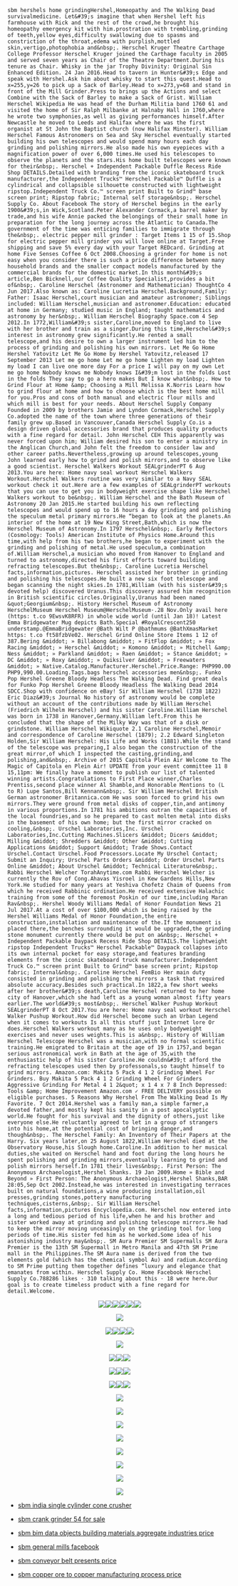 
```
sbm hershels home grindingHershel,Homeopathy and The Walking Dead survivalmedicine. Let&#39;s imagine that when Hershel left his farmhouse with Rick and the rest of the crowd,he brought his homeopathy emergency kit with him.prostration with trembling,grinding of teeth,yellow eyes,difficulty swallowing due to spasms and constriction of the throat,edema with purplish,mottled skin,vertigo,photophobia and&nbsp;. Herschel Kruger Theatre Carthage College Professor Herschel Kruger joined the Carthage faculty in 2005 and served seven years as Chair of the Theatre Department.During his tenure as Chair. Whisky in the jar Trophy Divinity: Original Sin Enhanced Edition. 24 Jan 2016.Head to tavern in Hunter&#39;s Edge and speak with Hershel.Ask him about whisky to start this quest.Head to x=255,y=26 to pick up a Sack of Barley.Head to x=273,y=68 and stand in front of the Mill Grinder.Press to brings up the Actions and select Combine with the Sack of Barley to make a Sack of Grist. William Herschel Wikipedia He was head of the Durham Militia band 1760 61 and visited the home of Sir Ralph Milbanke at Halnaby Hall in 1760,where he wrote two symphonies,as well as giving performances himself.After Newcastle he moved to Leeds and Halifax where he was the first organist at St John the Baptist church (now Halifax Minster). William Herschel Famous Astronomers on Sea and Sky Herschel eventually started building his own telescopes and would spend many hours each day grinding and polishing mirrors.He also made his own eyepieces with a magnification power of over 6,000 times.He used his telescopes to observe the planets and the stars.His home built telescopes were known for their&nbsp;. Herschel + Independent Packable Duffle Recess Ride Shop DETAILS.Detailed with branding from the iconic skateboard truck manufacturer,the Independent Trucks™ Herschel Packable™ Duffle is a cylindrical and collapsible silhouette constructed with lightweight ripstop.Independent Truck Co.™ screen print Built to Grind™ base screen print; Ripstop fabric; Internal self storage&nbsp;. Herschel Supply Co. About Facebook The story of Herschel begins in the early 1900&#39;s,in Wick,Scotland.Peter Alexander Cormack,a barrel maker by trade,and his wife Annie packed the belongings of their small home in preparation for the long journey across the Atlantic to Canada.The government of the time was enticing families to immigrate through the&nbsp;. electric pepper mill grinder : Target Items 1 15 of 15.Shop for electric pepper mill grinder you will love online at Target.Free shipping and save 5% every day with your Target REDcard. Grinding at home Five Senses Coffee 6 Oct 2008.Choosing a grinder for home is not easy when you consider there is such a price difference between many household brands and the smaller compact models manufactured by the commercial brands for the domestic market.In this month&#39;s article,Ben Bicknell,our Coffee Quality Specialist,provides a bit of&nbsp;. Caroline Herschel (Astronomer and Mathematician) ThoughtCo 4 Jun 2017.Also known as: Caroline Lucretia Herschel.Background,Family: Father: Isaac Herschel,court musician and amateur astronomer; Siblings included: William Herschel,musician and astronomer.Education: educated at home in Germany; studied music in England; taught mathematics and astronomy by her&nbsp;. William Herschel Biography Space.com 4 Sep 2012.In 1772,William&#39;s sister,Caroline,moved to England to live with her brother and train as a singer.During this time,Herschel&#39;s interest in astronomy grew significantly.He rented a small telescope,and his desire to own a larger instrument led him to the process of grinding and polishing his own mirrors. Let Me Go Home Hershel Yatovitz Let Me Go Home by Hershel Yatovitz,released 17 September 2013 Let me go home Let me go home Lighten my load Lighten my load I can live one more day For a price I will pay on my own Let me go home Nobody knows me Nobody knows I&#39;m lost in the folds Lost in the folds They say to go a hero makes But I know what&nbsp;. How to Grind Flour at Home &amp; Choosing a Mill Melissa K.Norris Learn how to grind flour at home and how to choose which is the best home mill for you.Pros and cons of both manual and electric flour mills and which mill is best for your needs. About Herschel Supply Company Founded in 2009 by brothers Jamie and Lyndon Cormack,Herschel Supply Co.adopted the name of the town where three generations of their family grew up.Based in Vancouver,Canada Herschel Supply Co.is a design driven global accessories brand that produces quality products with a fine regard for detail. John Herschel CEH This apparently was never forced upon him; William desired his son to enter a ministry in the Anglican Church,and John felt the freedom to consider law and other career paths.Nevertheless,growing up around telescopes,young John learned early how to grind and polish mirrors,and to observe like a good scientist. Herschel Walkers Workout SEALgrinderPT 6 Aug 2013.You are here: Home navy seal workout Herschel Walkers Workout.Herschel Walkers routine was very similar to a Navy SEAL workout check it out.Here are a few examples of SEALgrinderPT workouts that you can use to get you in bodyweight exercise shape like Herschel Walkers workout to be&nbsp;. William Herschel and the Bath Museum of Astronomy 20 Jan 2015.He started building his own reflecting telescopes and would spend up to 16 hours a day grinding and polishing the speculum metal primary mirrors.He “began to look at the planets.An interior of the home at 19 New King Street,Bath,which is now the Herschel Museum of Astronomy.In 1797 Herschel&nbsp;. Early Reflectors (Cosmology: Tools) American Institute of Physics Home.Around this time,with help from his two brothers,he began to experiment with the grinding and polishing of metal.He used speculum,a combination of.William Herschel,a musician who moved from Hanover to England and turned to astronomy,directed his first efforts toward building refracting telescopes.But the&nbsp;. Caroline Lucretia Herschel facts,information,pictures. Herschel assisted her brother in grinding and polishing his telescopes.He built a new six foot telescope and began scanning the night skies.In 1781,William (with his sister&#39;s devoted help) discovered Uranus.This discovery assured him recognition in British scientific circles.Originally,Uranus had been named &quot;Georgium&nbsp;. History Herschel Museum of Astronomy HerschelMuseum Herschel Museum@HerschelMuseum·.28 Nov.Only avail here (https: t.co 9EwsvK8RFR) in whole wide world (until Jan 18)! Latest Emma Bridgewater Mug depicts Bath.Special #RoyalCrescent250 understamp.@EmmaBridgewater @Bath Wilt P @bathmums @BathXmasMarket https: t.co ft58fzbVe02. Herschel Grind Online Store Items 1 12 of 387.Bering &middot; » Billabong &middot; » FitFlop &middot; » Fox Racing &middot; » Herschel &middot; » Komono &middot; » Mitchell &amp; Ness &middot; » Parkland &middot; » Raen &middot; » Stance &middot; » DC &middot; » Roxy &middot; » Quiksilver &middot; » Freewaters &middot; » Native.Catalog.Manufacturer.Herschel.Price.Range: PHP990.00 PHP9,990.00.Loading.Tags.bags herschel accessories men&nbsp;. Funko Pop Hershel Greene Bloody Headless The Walking Dead. Find great deals for Funko Pop Hershel Greene Bloody Headless The Walking Dead 2014 SDCC.Shop with confidence on eBay! Sir William Herschel (1738 1822) Eric Diaz&#39;s Journal No history of astronomy would be complete without an account of the contributions made by William Herschel (Friedrich Wilhelm Herschel) and his sister Caroline.William Herschel was born in 1738 in Hanover,Germany.William left.From this he concluded that the shape of the Milky Way was that of a disk or grindstone. William Herschel Wikiquote 2.1 Caroline Herschel,Memoir and correspondence of Caroline Herschel (1879); 2.2 Edward Singleton Holden,Sir William Herschel: His Life and Works (1881).While the stand of the telescope was preparing,I also began the construction of the great mirror,of which I inspected the casting,grinding,and polishing,and&nbsp;. Archive of 2015 Capitola Plein Air Welcome to The Magic of Capitola en Plein Air! UPDATE from your event committee 11 8 15,11pm: We finally have a moment to publish our list of talented winning artists.Congratulations to First Place winner,Charles Prentiss,second place winner Al Shamble,and Honorable Mentions to (L to R) Lupe Santos,Bill Kennann&nbsp;. Sir William Herschel British German astronomer Britannica.com He was soon forced to grind his own mirrors.They were ground from metal disks of copper,tin,and antimony in various proportions.In 1781 his ambitions outran the capacities of the local foundries,and so he prepared to cast molten metal into disks in the basement of his own home; but the first mirror cracked on cooling,&nbsp;. Urschel Laboratories,Inc. Urschel Laboratories,Inc.Cutting Machines.Slicers &middot; Dicers &middot; Milling &middot; Shredders &middot; Other &middot; Cutting Applications &middot; Support &middot; Trade Shows.Contact Urschel.Contact Urschel.Food Processors.Locate My Urschel Contact; Submit an Inquiry; Urschel Parts Orders &middot; Order Urschel Parts Online &middot; About Urschel &middot; Technical Literature&nbsp;. Rabbi Herschel Welcher TorahAnytime.com Rabbi Herschel Welcher is currently the Rov of Cong.Ahavas Yisroel in Kew Gardens Hills,New York.He studied for many years at Yeshiva Chofetz Chaim of Queens from which he received Rabbinic ordination.He received extensive Halachic training from some of the foremost Poskin of our time,including Maran Rav&nbsp;. Hershel Woody Williams Medal of Honor Foundation News 21 Jul 2017.At a cost of over $100,000 which is being raised by the Hershel Williams Medal of Honor Foundation,the entire construction,installation and maintenance of the.If the monument is placed there,the benches surrounding it would be upgraded,the grinding stone monument currently there would be put on a&nbsp;. Herschel + Independent Packable Daypack Recess Ride Shop DETAILS.The lightweight ripstop Independent Trucks™ Herschel Packable™ Daypack collapses into its own internal pocket for easy storage,and features branding elements from the iconic skateboard truck manufacturer.Independent Truck Co.™ screen print Built to Grind™ base screen print; Ripstop fabric; Internal&nbsp;. Caroline Herschel FemBio Her main duty consisted in grinding and polishing the mirrors a task that required absolute accuracy.Besides such practical.In 1822,a few short weeks after her brother&#39;s death,Caroline Herschel returned to her home city of Hanover,which she had left as a young woman almost fifty years earlier.The world&#39;s most&nbsp;. Herschel Walker Pushup Workout SEALgrinderPT 8 Oct 2017.You are here: Home navy seal workout Herschel Walker Pushup Workout.How did Herschel become such an Urban Legend when it comes to workouts Is all this stuff just Internet lore Or does.Herschel Walkers workout many as he uses only bodyweight exercises and never uses weights.This is a&nbsp;. History of William Herschel Telescope Herschel was a musician,with no formal scientific training.He emigrated to Britain at the age of 19 in 1757,and began serious astronomical work in Bath at the age of 35,with the enthusiastic help of his sister Caroline.He couldn&#39;t afford the refracting telescopes used then by professonals,so taught himself to grind mirrors. Amazon.com: Makita 5 Pack 4 1 2 Grinding Wheel For Grinders. Buy Makita 5 Pack 4 1 2 Grinding Wheel For Grinders Aggressive Grinding For Metal 4 1 2&quot; x 1 4 x 7 8 Inch Depressed: Tools &amp; Home Improvement Amazon.com ✓ FREE DELIVERY possible on eligible purchases. 5 Reasons Why Hershel From The Walking Dead Is My Favorite. 7 Oct 2014.Hershel was a family man,a simple farmer,a devoted father,and mostly kept his sanity in a post apocalyptic world.He fought for his survival and the dignity of others,just like everyone else.He reluctantly agreed to let in a group of strangers into his home,at the potential cost of bringing danger,and though&nbsp;. The Herschel Family: An Inventory of Their Papers at the Harry. Six years later,on 25 August 1822,William Herschel died at the Observatory House,his Slough home.Caroline.In addition to her musical duties,she waited on Herschel hand and foot during the long hours he spent polishing and grinding mirrors,eventually learning to grind and polish mirrors herself.In 1781 their lives&nbsp;. First Person: The Anonymous Archaeologist,Hershel Shanks. 19 Jan 2009.Home » Bible and Beyond » First Person: The Anonymous Archaeologist,Hershel Shanks,BAR 28:05,Sep Oct 2002.Instead,he was interested in investigating terraces built on natural foundations,a wine producing installation,oil presses,grinding stones,pottery manufacturing techniques,cisterns,&nbsp;. Sir William Herschel facts,information,pictures Encyclopedia.com. Herschel now entered into a long and tedious period of his life,when he and his brother and sister worked away at grinding and polishing telescope mirrors.He had to keep the mirror moving unceasingly on the grinding tool for long periods of time.His sister fed him as he worked.Some idea of his astonishing industry may&nbsp;. SM Aura Premier SM Supermalls SM Aura Premier is the 13th SM Supermall in Metro Manila and 47th SM Prime mall in the Philippines.The SM Aura name is derived from the two elements gold (which has the chemical symbol Au) and radium.According to SM Prime putting them together defines “luxury and elegance that emanates from within. Herschel Supply Co. Home Facebook Herschel Supply Co.788286 likes · 310 talking about this · 18 were here.Our goal is to create timeless product with a fine regard for detail.Welcome. 
```

<div align="center">
  
<a rel="nofollow" href="https://m.shibang-china.com?f=github&k=sbm+hershels+home+grinding"><img src="https://static.shibang-china.com/en/l.png"></a><img src="https://static.shibang-china.com/en/hw.png"><a rel="nofollow" href="https://m.shibang-china.com/product/?f=github&k=sbm+hershels+home+grinding"><img src="https://static.shibang-china.com/en/p.png"></a><a rel="nofollow" href="https://m.shibang-china.com/cases/?f=github&k=sbm+hershels+home+grinding"><img src="https://static.shibang-china.com/en/c.png"></a><a rel="nofollow" href="https://m.shibang-china.com/news/?f=github&k=sbm+hershels+home+grinding"><img src="https://static.shibang-china.com/en/n.png"></a><a rel="nofollow" href="https://m.shibang-china.com?f=github&k=sbm+hershels+home+grinding"><img src="https://static.shibang-china.com/en/m.png"></a>

<a rel="nofollow" href="https://m.shibang-china.com/product/?f=github&k=sbm+hershels+home+grinding"><img src="https://static.shibang-china.com/en/b.jpg"></a>
  
<a rel="nofollow" href="https://m.shibang-china.com/solution-aggregate.html?f=github&k=sbm+hershels+home+grinding"><img src="https://static.shibang-china.com/en/a.jpg"></a><a rel="nofollow" href="https://m.shibang-china.com/solution-mine.html?f=github&k=sbm+hershels+home+grinding"><img src="https://static.shibang-china.com/en/m.jpg"></a><a rel="nofollow" href="https://m.shibang-china.com/solution-mill.html?f=github&k=sbm+hershels+home+grinding"><img src="https://static.shibang-china.com/en/g.jpg"></a><a rel="nofollow" href="https://m.shibang-china.com/solution-epc.html?f=github&k=sbm+hershels+home+grinding"><img src="https://static.shibang-china.com/en/e.jpg"></a>

<a rel="nofollow" href="https://m.shibang-china.com/product/?f=github&k=sbm+hershels+home+grinding"><img src="https://static.shibang-china.com/en/a-p.png"></a>

<a rel="nofollow" href="https://m.shibang-china.com/product/crusher/c6x.html?f=github&k=sbm+hershels+home+grinding"><img src="https://static.shibang-china.com/en/j.jpg"></a><a rel="nofollow" href="https://m.shibang-china.com/product/crusher/ci5x.html?f=github&k=sbm+hershels+home+grinding"><img src="https://static.shibang-china.com/en/i.jpg"></a><a rel="nofollow" href="https://m.shibang-china.com/product/crusher/hst.html?f=github&k=sbm+hershels+home+grinding"><img src="https://static.shibang-china.com/en/c.jpg"></a>

<a rel="nofollow" href="https://m.shibang-china.com/product/mill/mtw.html?f=github&k=sbm+hershels+home+grinding"><img src="https://static.shibang-china.com/en/mtw.jpg"></a><a rel="nofollow" href="https://m.shibang-china.com/product/mill/scm.html?f=github&k=sbm+hershels+home+grinding"><img src="https://static.shibang-china.com/en/scm.jpg"></a><a rel="nofollow" href="https://m.shibang-china.com/product/mill/lm.html?f=github&k=sbm+hershels+home+grinding"><img src="https://static.shibang-china.com/en/lm.jpg"></a>

<a rel="nofollow" href="https://m.shibang-china.com/product/sand/vsi6x.html?f=github&k=sbm+hershels+home+grinding"><img src="https://static.shibang-china.com/en/6x.jpg"></a><a rel="nofollow" href="https://m.shibang-china.com/product/sand/vu.html?f=github&k=sbm+hershels+home+grinding"><img src="https://static.shibang-china.com/en/vu.jpg"></a><a rel="nofollow" href="https://m.shibang-china.com/product/mobile/klun.html?f=github&k=sbm+hershels+home+grinding"><img src="https://static.shibang-china.com/en/k.jpg"></a>

<a rel="nofollow" href="https://m.shibang-china.com/cases/?f=github&k=sbm+hershels+home+grinding"><img src="https://static.shibang-china.com/en/case.png"></a>

<a rel="nofollow" href="https://m.shibang-china.com/cases/aggregate/202.html?f=github&k=sbm+hershels+home+grinding"><img src="https://static.shibang-china.com/en/c-1.jpg"></a>

<a rel="nofollow" href="https://m.shibang-china.com/cases/aggregate/203.html?f=github&k=sbm+hershels+home+grinding"><img src="https://static.shibang-china.com/en/c-2.jpg"></a>

<a rel="nofollow" href="https://m.shibang-china.com/cases/mill/123.html?f=github&k=sbm+hershels+home+grinding"><img src="https://static.shibang-china.com/en/c-3.jpg"></a>

<a rel="nofollow" href="https://m.shibang-china.com/contact_us.html?f=github&k=sbm+hershels+home+grinding"><img src="https://static.shibang-china.com/en/contact.png"></a>

<a rel="nofollow" href="https://swt.shibang-china.com/?f=github&k=sbm+hershels+home+grinding"><img src="https://static.shibang-china.com/en/chat.png"></a>

<a rel="nofollow" href="https://whatsapp.shibangsoft.com/WhatsApp.php?f=github&k=sbm+hershels+home+grinding"><img src="https://static.shibang-china.com/en/whatsapp.png"></a>

<a rel="nofollow" href="https://m.shibang-china.com/?f=github&k=sbm+hershels+home+grinding"><img src="https://static.shibang-china.com/en/website.png"></a>

</div>


* [sbm india single cylinder cone crusher](sbm%20india%20single%20cylinder%20cone%20crusher.md)

* [sbm crank grinder 54 for sale](sbm%20crank%20grinder%2054%20for%20sale.md)

* [sbm bim data objects building materials aggregate industries price](sbm%20bim%20data%20objects%20building%20materials%20aggregate%20industries%20price.md)

* [sbm general mills facebook](sbm%20general%20mills%20facebook.md)

* [sbm conveyor belt presents price](sbm%20conveyor%20belt%20presents%20price.md)

* [sbm copper ore to copper manufacturing process price](sbm%20copper%20ore%20to%20copper%20manufacturing%20process%20price.md)